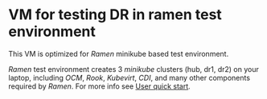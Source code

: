 # VM for testing DR in ramen test environment

This VM is optimized for *Ramen* minikube based test environment.

*Ramen* test environment creates 3 *minikube* clusters (hub, dr1, dr2)
on your laptop, including *OCM*, *Rook*, *Kubevirt*, *CDI*, and many
other components required by *Ramen*. For more info see
[User quick start](https://github.com/RamenDR/ramen/blob/main/docs/user-quick-start.md).
